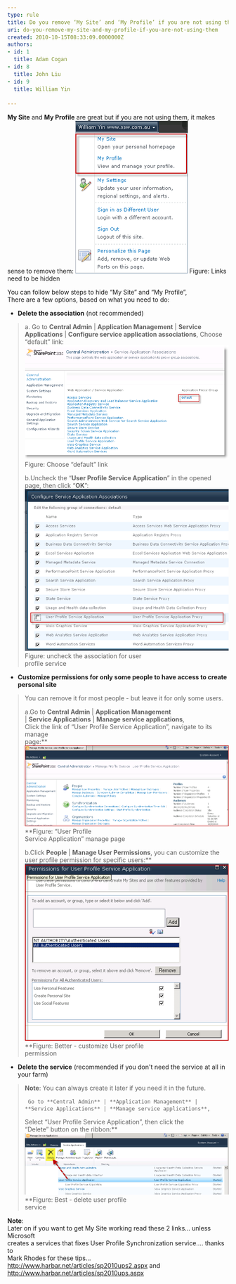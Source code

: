```yaml
---
type: rule
title: Do you remove ‘My Site’ and ‘My Profile’ if you are not using them?
uri: do-you-remove-my-site-and-my-profile-if-you-are-not-using-them
created: 2010-10-15T08:33:09.0000000Z
authors:
- id: 1
  title: Adam Cogan
- id: 8
  title: John Liu
- id: 9
  title: William Yin

---
```



**My Site** and **My Profile** are great but if you are not using them, it makes sense to remove them:
![](LinksNeedToBeRemove.png) Figure: Links need to be hidden

You can follow below steps to hide “My Site” and “My Profile”,
<br>There are a few options, based on what you need to do:


- **Delete the association** (not recommended)<br>    

> a. Go to **Central Admin**     | **Application Management** | **Service Applications**     | **Configure service application associations**, 
>      Choose “default” link:     
> ![](RemoveAssociation.png)Figure: Choose “default” link
> 
> b.Uncheck the “**User Profile Service Application**”  in the     opened page, then click “**OK**”:![](RemoveAssociation2.png)
> Figure: uncheck the association for user<br>    profile service
- **Customize permissions for only some people to have access to create personal site**

> You can remove it for most people - but leave it for only some users.
> 
> a.Go to **Central Admin** | **Application Management**<br>    | **Service Applications** | **Manage service applications**,
> <br>    Click the link of “User Profile Service Application”, navigate to its manage<br>    page:**![](UserProfileServiceManagePage.png)
> **Figure: “User Profile<br>    Service Application” manage page
> 
> b.Click     **People** | **Manage User Permissions**, you can     customize the user profile permission for specific users:**![](CustomUserProfileServicePermission.png)
> **Figure: Better - customize User profile<br>    permission
- **Delete the service** (recommended if you don't need the service at all in your farm)<br>    

> **Note**: You can always create it later if you need it in the     future.
> 
>      Go to **Central Admin** | **Application Management** |     **Service Applications** | **Manage service applications**,
> 
> Select “User Profile Service Application”, then click the<br>    “Delete” button on the ribbon:**![](DeleteUserProfileService.png)
> **Figure: Best - delete user profile<br>    service


**Note**:<br>    Later on if you want to get My Site working read these 2 links… unless Microsoft<br>    creates a services that fixes User Profile Synchronization service…. thanks to<br>    Mark Rhodes for these tips…
http://www.harbar.net/articles/sp2010ups2.aspx    and http://www.harbar.net/articles/sp2010ups.aspx




